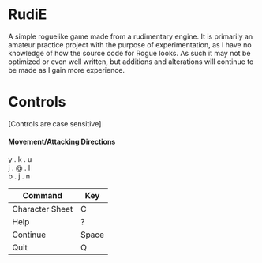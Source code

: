 # RudiE
A simple roguelike game made from a rudimentary engine. It is primarily an amateur practice project with the purpose of experimentation, as I have no knowledge of how the source code for Rogue looks. As such it may not be optimized or even well written, but additions and alterations will continue to be made as I gain more experience.

# Controls  
[Controls are case sensitive]

#### Movement/Attacking Directions
y . k . u  
j . @ . l  
b . j . n 

| Command | Key |
|---|---|
| Character Sheet | C |
| Help | ? |
| Continue | Space |
| Quit | Q |
